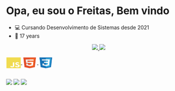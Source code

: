 # Opa, eu sou o Freitas, Bem vindo

- 💻 Cursando Desenvolvimento de Sistemas desde 2021
- 🥵 17 years
<div align="center">
  <a href="https://github.com/FreitinhasDuSenai)">
  <img height="200em" src="https://github-readme-stats.vercel.app/api?username=FreitinhasDuSenai&show_icons=true&theme=gruvbox&include_all_commits=true&count_private=true"/>
    <img height="200em" src="https://github-readme-stats.vercel.app/api/top-langs/?username=FreitinhasDuSenai&show_icons=true&theme=gruvbox&include_all_commits=true&ccount_private=true"/>
    
</div>
  
  <div style="display: inline_block"><br>
  <img align="center" alt="Freitas-Js" height="30" width="40" src="https://raw.githubusercontent.com/devicons/devicon/master/icons/javascript/javascript-plain.svg">
  <img align="center" alt="Freitas-HTML" height="30" width="40" src="https://raw.githubusercontent.com/devicons/devicon/master/icons/html5/html5-original.svg">
  <img align="center" alt="Freitas-CSS" height="30" width="40" src="https://raw.githubusercontent.com/devicons/devicon/master/icons/css3/css3-original.svg">
    
    
  ##
</div>
  
  
 <div> 
  
  <a href="https://www.instagram.com/_ffreitassss2/" target="_blank"><img src="https://img.shields.io/badge/-Instagram-%23E4405F?style=for-the-badge&logo=instagram&logoColor=white" target="_blank"></a>
  <a href = "mailto:emiliodfreitas@gmail.com"><img src="https://img.shields.io/badge/-Gmail-%23333?style=for-the-badge&logo=gmail&logoColor=white" target="_blank"></a>
  <a href="https://www.linkedin.com/in/emiliodfreitas/" target="_blank"><img src="https://img.shields.io/badge/-LinkedIn-%230077B5?style=for-the-badge&logo=linkedin&logoColor=white" target="_blank"></a> 
 
</div>
